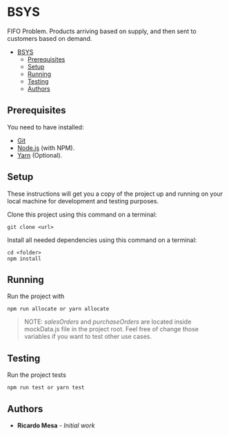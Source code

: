 # BSYS
FIFO Problem. Products arriving based on supply, and then sent to customers based on demand. 

- [BSYS](#bsys)
  - [Prerequisites](#prerequisites)
  - [Setup](#setup)
  - [Running](#running)
  - [Testing](#testing)
  - [Authors](#authors)

## Prerequisites

You need to have installed:

* [Git](https://git-scm.com/downloads)
* [Node.js](https://nodejs.org/en/download/) (with NPM).
* [Yarn](https://classic.yarnpkg.com/en/docs/install#windows-stable) (Optional). 


## Setup
These instructions will get you a copy of the project up and running on your local machine for development and testing purposes.

Clone this project using this command on a terminal:

```
git clone <url>
```

Install all needed dependencies using this command on a terminal:

```
cd <folder>
npm install
```
## Running
Run the project with

```
npm run allocate or yarn allocate
```

> NOTE: *salesOrders* and *purchaseOrders* are located inside mockData.js file in the project root. Feel free of change those variables if you want to test other use cases.

## Testing
Run the project tests

```
npm run test or yarn test
```

## Authors

* **Ricardo Mesa** - *Initial work* 
